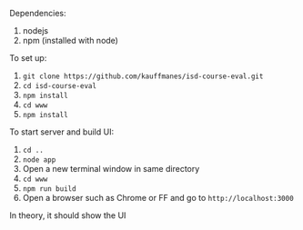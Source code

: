 Dependencies:
1. nodejs
2. npm (installed with node)

To set up:
1. `git clone https://github.com/kauffmanes/isd-course-eval.git`
2. `cd isd-course-eval`
3. `npm install`
4. `cd www`
5. `npm install`

To start server and build UI:
1. `cd ..`
2. `node app`
3. Open a new terminal window in same directory
4. `cd www`
5. `npm run build`
6. Open a browser such as Chrome or FF and go to `http://localhost:3000`

In theory, it should show the UI

